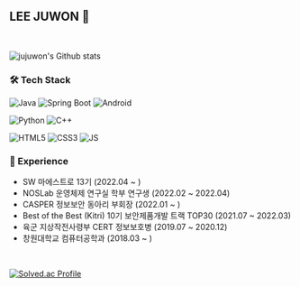 ## LEE JUWON 🌱
<br>

![jujuwon's Github stats](https://github-readme-stats.vercel.app/api?username=jujuwon&show_icons=true&theme=github_dark)


### 🛠 Tech Stack
![Java](https://img.shields.io/badge/Java-007396?style=flat-square&logo=Java&logoColor=white)
![Spring Boot](https://img.shields.io/badge/SpringBoot-6DB33F?style=flat-square&logo=SpringBoot&logoColor=white)
![Android](https://img.shields.io/badge/Android-3DDC84?style=flat-square&logo=Android&logoColor=white)

![Python](https://img.shields.io/badge/Python-3776AB?style=flat-square&logo=Python&logoColor=white)
![C++](https://img.shields.io/badge/C++-00599C?style=flat-square&logo=c%2B%2B&logoColor=white)

![HTML5](https://img.shields.io/badge/HTML5-E34F26?style=flat-square&logo=HTML5&logoColor=white)
![CSS3](https://img.shields.io/badge/CSS3-1572B6?style=flat-square&logo=CSS3&logoColor=white)
![JS](https://img.shields.io/badge/JavaScript-F7DF1E?style=flat-square&logo=JavaScript&logoColor=white)


### 💫 Experience

- SW 마에스트로 13기 (2022.04 ~ )
- NOSLab 운영체제 연구실 학부 연구생 (2022.02 ~ 2022.04)
- CASPER 정보보안 동아리 부회장 (2022.01 ~ )
- Best of the Best (Kitri) 10기 보안제품개발 트랙 TOP30 (2021.07 ~ 2022.03)
- 육군 지상작전사령부 CERT 정보보호병 (2019.07 ~ 2020.12)
- 창원대학교 컴퓨터공학과 (2018.03 ~ )
<br>

[![Solved.ac Profile](http://mazassumnida.wtf/api/v2/generate_badge?boj=juju)](https://solved.ac/juju/)

<!--
### 📫 Contacts
**casperWebmon/casperWebmon** is a ✨ _special_ ✨ repository because its `README.md` (this file) appears on your GitHub profile.

Here are some ideas to get you started:

- 🔭 I’m currently working on ...
- 🌱 I’m currently learning ...
- 👯 I’m looking to collaborate on ...
- 🤔 I’m looking for help with ...
- 💬 Ask me about ...
- 📫 How to reach me: ...
- 😄 Pronouns: ...
- ⚡ Fun fact: ...
-->
